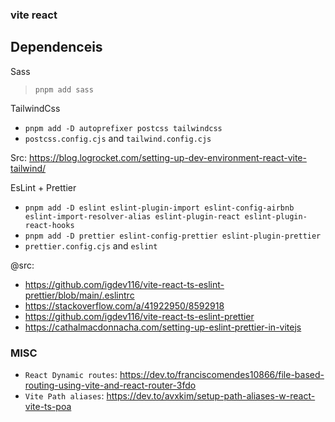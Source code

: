 ### vite react 


## Dependenceis 

Sass 
> `pnpm add sass`

TailwindCss 
  - `pnpm add -D autoprefixer postcss tailwindcss`
  - `postcss.config.cjs` and `tailwind.config.cjs`

Src: https://blog.logrocket.com/setting-up-dev-environment-react-vite-tailwind/


EsLint + Prettier
  - `pnpm add -D eslint eslint-plugin-import eslint-config-airbnb eslint-import-resolver-alias eslint-plugin-react eslint-plugin-react-hooks`
  - `pnpm add -D prettier eslint-config-prettier eslint-plugin-prettier`
  - `prettier.config.cjs` and `eslint`

@src: 
  - https://github.com/igdev116/vite-react-ts-eslint-prettier/blob/main/.eslintrc
  - https://stackoverflow.com/a/41922950/8592918
  - https://github.com/igdev116/vite-react-ts-eslint-prettier
  - https://cathalmacdonnacha.com/setting-up-eslint-prettier-in-vitejs

### MISC
  - `React Dynamic routes`: https://dev.to/franciscomendes10866/file-based-routing-using-vite-and-react-router-3fdo
  - `Vite Path aliases`: https://dev.to/avxkim/setup-path-aliases-w-react-vite-ts-poa